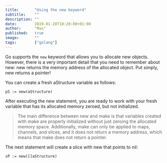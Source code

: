 ```yaml
---
title:       "Using the new keyword"
subtitle:    ""
description: ""
date:        2019-01-20T10:28:00+01:00
author:      "Max"
published:   true
image:       ""
tags:        ["golang"]
---
```


Go supports the `new` keyword that allows you to allocate new objects. However, there is a very important detail that you need to remember about new: new returns the memory address of the allocated object. Put simply, new returns a pointer!

You can create a fresh aStructure variable as follows:

```
pS := new(aStructure)
```

After executing the new statement, you are ready to work with your fresh variable that has its allocated memory zeroed, but not initialized.

> The main difference between new and make is that variables created with make are properly initialized without just zeroing the allocated memory space. Additionally, make can only be applied to maps, channels, and slices, and it does not return a memory address, which means that make does not return a pointer.


The next statement will create a slice with new that points to nil:

```
sP := new([]aStructure) 
```